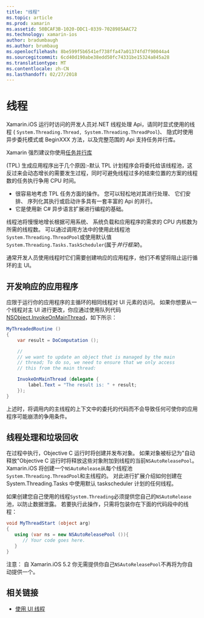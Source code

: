 ```yaml
---
title: "线程"
ms.topic: article
ms.prod: xamarin
ms.assetid: 50BCAF3B-1020-DDC1-0339-7028985AAC72
ms.technology: xamarin-ios
author: bradumbaugh
ms.author: brumbaug
ms.openlocfilehash: 8be599f5b6541ef738ffa47a01374fd7f90044a4
ms.sourcegitcommit: 6cd40d190abe38edd50fc74331be15324a845a28
ms.translationtype: MT
ms.contentlocale: zh-CN
ms.lasthandoff: 02/27/2018
---
```

# <a name="threading"></a>线程

Xamarin.iOS 运行时访问的开发人员对.NET 线程处理 Api，请同时显式使用的线程 ( `System.Threading.Thread, System.Threading.ThreadPool`)、 隐式时使用异步委托模式或 BeginXXX 方法，以及完整范围的 Api 支持任务并行库。



Xamarin 强烈建议你使用[任务并行库](http://msdn.microsoft.com/en-us/library/dd460717.aspx)

 (TPL) 生成应用程序出于几个原因:-默认 TPL 计划程序会将委托给该线程池，这反过来会动态增长的需要发生过程，同时可避免线程过多的结束位置的方案的线程数的任务执行争用 CPU 时间。 
-  很容易地考虑 TPL 任务方面的操作。 您可以轻松地对其进行处理、 它们安排、 序列化其执行或启动许多具有一套丰富的 Api 的并行。 
-  它是使用新 C# 异步语言扩展进行编程的基础。 


线程池将慢慢地增长根据可用系统、 系统负载和应用程序的需求的 CPU 内核数为所需的线程数。 可以通过调用方法中的使用此线程池`System.Threading.ThreadPool`或使用默认值`System.Threading.Tasks.TaskScheduler`(属于*并行框架*)。

通常开发人员使用线程时它们需要创建响应的应用程序，他们不希望将阻止运行循环的主 UI。

 <a name="Developing_Responsive_Applications" />


## <a name="developing-responsive-applications"></a>开发响应的应用程序

应限于运行你的应用程序的主循环的相同线程对 UI 元素的访问。 如果你想要从一个线程对主 UI 进行更改，你应通过使用队列代码[NSObject.InvokeOnMainThread](https://developer.xamarin.com/api/type/Foundation.NSObject/)，如下所示：

```csharp
MyThreadedRoutine ()  
{  
    var result = DoComputation ();  

    //
    // we want to update an object that is managed by the main
    // thread; To do so, we need to ensure that we only access
    // this from the main thread:

    InvokeOnMainThread (delegate {  
        label.Text = "The result is: " + result;  
    });
}
```

上述时，将调用内的主线程的上下文中的委托的代码而不会导致任何可使你的应用程序可能崩溃的争用条件。

 <a name="Threading_and_Garbage_Collection" />


## <a name="threading-and-garbage-collection"></a>线程处理和垃圾回收

在过程中执行，Objective C 运行时将创建并发布对象。 如果对象被标记为"自动释放"Objective C 运行时将释放这些对象附加到线程的当前`NSAutoReleasePool`。 Xamarin.iOS 将创建一个`NSAutoRelease`从每个线程池`System.Threading.ThreadPool`和主线程的。 对此进行扩展介绍如何创建在 System.Threading.Tasks 中使用默认 taskscheduler 计划的任何线程。

如果创建您自己使用的线程`System.Threading`必须提供您自己的`NSAutoRelease`池，以防止数据泄露。 若要执行此操作，只需将包装你在下面的代码段中的线程：

```csharp
void MyThreadStart (object arg)
{
   using (var ns = new NSAutoReleasePool ()){
      // Your code goes here.
   }
}
```

注意： 自 Xamarin.iOS 5.2 你无需提供你自己`NSAutoReleasePool`不再将为你自动提供一个。


## <a name="related-links"></a>相关链接

- [使用 UI 线程](~/ios/user-interface/ios-ui/ui-thread.md)
